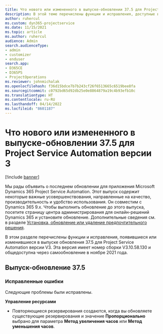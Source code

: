 ```yaml
---
title: Что нового или измененного в выпуске-обновлении 37.5 для Project Service Automation версии 3
description: В этой теме перечислены функции и исправления, доступные в Microsoft Dynamics 365 Project Service Automation (обновление 37.5, версия 3).
author: ruhercul
ms.custom: dyn365-projectservice
ms.date: 11/15/2021
ms.topic: article
ms.author: ruhercul
audience: Admin
search.audienceType:
- admin
- customizer
- enduser
search.app:
- D365CE
- D365PS
- ProjectOperations
ms.reviewer: johnmichalak
ms.openlocfilehash: f36d15bdce7b7b243cf26f6513665c6519bee8fa
ms.sourcegitcommit: c0792bd65d92db25e0e8864879a19c4b93efb10c
ms.translationtype: HT
ms.contentlocale: ru-RU
ms.lasthandoff: 04/14/2022
ms.locfileid: "8601187"
---
```

# <a name="whats-new-or-changed-in-project-service-automation-update-release-375-v3"></a>Что нового или измененного в выпуске-обновлении 37.5 для Project Service Automation версии 3

[!include [banner](../includes/psa-now-project-operations.md)]

Мы рады объявить о последнем обновлении для приложения Microsoft Dynamics 365 Project Service Automation. Этот выпуск содержит некоторые важные усовершенствования, направленные на качество, производительность и удобство использования. Он совместим с Dynamics 365 9.x. Чтобы выполнить обновление до этого выпуска, посетите страницу центра администрирования для онлайн-решений Dynamics 365 и установите обновление. Дополнительные сведения см. в разделе [Установка, обновление или удаление предпочтительного решения](/power-platform/admin/install-remove-preferred-solution).

В этом разделе перечислены функции и исправления, появившиеся или изменившиеся в выпуске обновления 37.5 для Project Service Automation версии V3. Эта версия имеет номер сборки V3.10.58.130 и общедоступна через самообновление в ноябре 2021 года.

## <a name="update-release-375"></a>Выпуск-обновление 37.5

### <a name="bug-fixes"></a>Исправленные ошибки

Следующие проблемы были исправлены.

**Управление ресурсами**
- Повторяющиеся резервирования создаются, когда вы обновляете существующие резервирования и значение **Пропорционально** выбрано для параметра **Метод увеличения часов** или **Метод уменьшения часов**.
